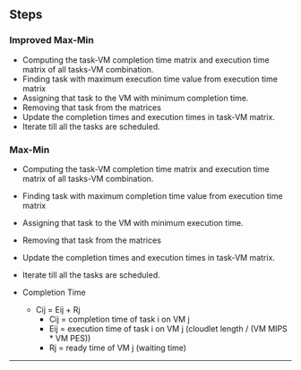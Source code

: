 
## Steps

### Improved Max-Min

* Computing the task-VM completion time matrix and execution time matrix of all tasks-VM combination.
* Finding task with maximum execution time value from execution time matrix
* Assigning that task to the VM with minimum completion time.
* Removing that task from the matrices
* Update the completion times and execution times in task-VM matrix.
* Iterate till all the tasks are scheduled.

###  Max-Min

* Computing the task-VM completion time matrix and execution time matrix of all tasks-VM combination.
* Finding task with maximum completion time value from execution time matrix
* Assigning that task to the VM with minimum execution time.
* Removing that task from the matrices
* Update the completion times and execution times in task-VM matrix.
* Iterate till all the tasks are scheduled.

* Completion Time
  * Cij = Eij + Rj
    * Cij = completion time of task i on VM j 
    * Eij = execution time of task i on VM j (cloudlet length / (VM MIPS * VM PES))
    * Rj = ready time of VM j (waiting time)

-------------------------------------------------------------------------------------------
